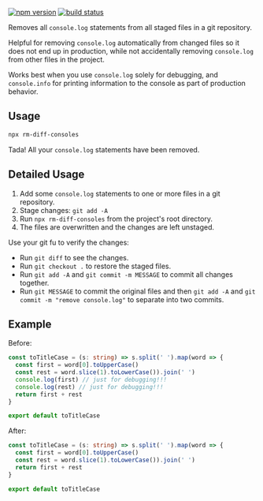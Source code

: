 [![npm version](https://img.shields.io/npm/v/rm-diff-consoles)](https://www.npmjs.com/package/rm-diff-consoles)
[![build status](https://img.shields.io/github/workflow/status/raineorshine/rm-diff-consoles/Tests/main?label=tests&logo=github)](https://github.com/raineorshine/rm-diff-consoles/actions?query=workflow%3ATests+branch%3Amain)

Removes all `console.log` statements from all staged files in a git repository.

Helpful for removing `console.log` automatically from changed files so it does not end up in production, while not accidentally removing `console.log` from other files in the project.

Works best when you use `console.log` solely for debugging, and `console.info` for printing information to the console as part of production behavior.

## Usage

```sh
npx rm-diff-consoles
```

Tada! All your `console.log` statements have been removed.

## Detailed Usage

1. Add some `console.log` statements to one or more files in a git repository.
2. Stage changes: `git add -A`
3. Run `npx rm-diff-consoles` from the project's root directory.
4. The files are overwritten and the changes are left unstaged.

Use your git fu to verify the changes:

- Run `git diff` to see the changes.
- Run `git checkout .` to restore the staged files.
- Run `git add -A` and `git commit -m MESSAGE` to commit all changes together.
- Run `git MESSAGE` to commit the original files and then `git add -A` and `git commit -m "remove console.log"` to separate into two commits.

## Example

Before:

```ts
const toTitleCase = (s: string) => s.split(' ').map(word => {
  const first = word[0].toUpperCase()
  const rest = word.slice(1).toLowerCase()).join(' ')
  console.log(first) // just for debugging!!!
  console.log(rest) // just for debugging!!!
  return first + rest
}

export default toTitleCase
```

After:

```ts
const toTitleCase = (s: string) => s.split(' ').map(word => {
  const first = word[0].toUpperCase()
  const rest = word.slice(1).toLowerCase()).join(' ')
  return first + rest
}

export default toTitleCase
```
